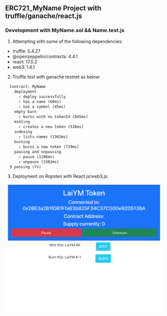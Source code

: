 ## ERC721_MyName Project with truffle/ganache/react.js

### Development with MyName.sol && Name.test.js
1) Attempting with some of the following dependencies:
- truffle: 5.4.27
- @openzeppelin/contracts: 4.4.1
- react: 17.0.2
- web3: 1.6.1


2) Truffle test with ganache testnet as below:
```
  Contract: MyName
    deployment
      ✓ deploy successfully
      ✓ has a name (60ms)
      ✓ has a symbol (45ms)
    empty burn
      ✓ burns with no tokenId (845ms)
    minting
      ✓ creates a new token (536ms)
    indexing
      ✓ lists names (1363ms)
    burning
      ✓ burns a new token (729ms)
    pausing and unpausing
      ✓ pause (1106ms)
      ✓ unpause (1302ms)
  9 passing (7s)
  ```
  
 3) Deployment on Ropsten with React.js/web3.js:
 <img src = "https://raw.githubusercontent.com/laiyeowming/ERC721_MyName/main/images/dapp1.png" width="600px">
